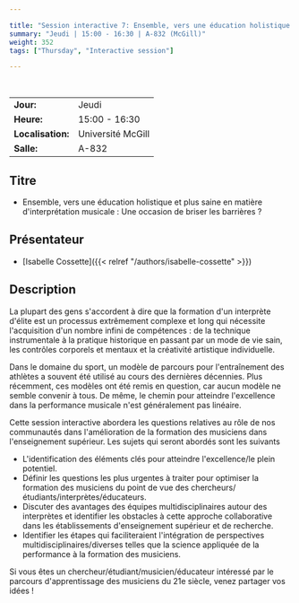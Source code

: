 ```yaml
---

title: "Session interactive 7: Ensemble, vers une éducation holistique et plus saine en matière d'interprétation musicale"
summary: "Jeudi | 15:00 - 16:30 | A-832 (McGill)"
weight: 352
tags: ["Thursday", "Interactive session"]

---
```


<br>

| | |
| - | - |
| **Jour:** | Jeudi |
| **Heure:** | 15:00 - 16:30 |
| **Localisation:** | Université McGill |
| **Salle:** | A-832 |

## Titre

- Ensemble, vers une éducation holistique et plus saine en matière d'interprétation musicale : Une occasion de briser les barrières ?  

## Présentateur

- [Isabelle Cossette]({{< relref "/authors/isabelle-cossette" >}})

## Description

La plupart des gens s'accordent à dire que la formation d'un interprète d'élite est un processus extrêmement complexe et long qui nécessite l'acquisition d'un nombre infini de compétences : de la technique instrumentale à la pratique historique en passant par un mode de vie sain, les contrôles corporels et mentaux et la créativité artistique individuelle.  

Dans le domaine du sport, un modèle de parcours pour l'entraînement des athlètes a souvent été utilisé au cours des dernières décennies. Plus récemment, ces modèles ont été remis en question, car aucun modèle ne semble convenir à tous. De même, le chemin pour atteindre l'excellence dans la performance musicale n'est généralement pas linéaire.  

Cette session interactive abordera les questions relatives au rôle de nos communautés dans l'amélioration de la formation des musiciens dans l'enseignement supérieur. Les sujets qui seront abordés sont les suivants  

- L'identification des éléments clés pour atteindre l'excellence/le plein potentiel.  
- Définir les questions les plus urgentes à traiter pour optimiser la formation des musiciens du point de vue des chercheurs/étudiants/interprètes/éducateurs.  
- Discuter des avantages des équipes multidisciplinaires autour des interprètes et identifier les obstacles à cette approche collaborative dans les établissements d'enseignement supérieur et de recherche.  
- Identifier les étapes qui faciliteraient l'intégration de perspectives multidisciplinaires/diverses telles que la science appliquée de la performance à la formation des musiciens.  

Si vous êtes un chercheur/étudiant/musicien/éducateur intéressé par le parcours d'apprentissage des musiciens du 21e siècle, venez partager vos idées ! 